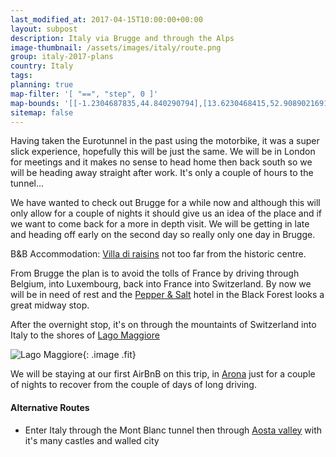 ```yaml
---
last_modified_at: 2017-04-15T10:00:00+00:00
layout: subpost
description: Italy via Brugge and through the Alps
image-thumbnail: /assets/images/italy/route.png
group: italy-2017-plans
country: Italy
tags: 
planning: true
map-filter: '[ "==", "step", 0 ]'
map-bounds: '[[-1.2304687835,44.840290794],[13.6230468415,52.9089021691]]'
sitemap: false
---
```


Having taken the Eurotunnel in the past using the motorbike, it was a super slick experience, hopefully this will be just the same. We will be in London for meetings and it makes no sense to head home then back south so we will be heading away straight after work. It's only a couple of hours to the tunnel...

We have wanted to check out Brugge for a while now and although this will only allow for a couple of nights it should give us an idea of the place and if we want to come back for a more in depth visit. We will be getting in late and heading off early on the second day so really only one day in Brugge.

B&B Accommodation: [Villa di raisins](http://www.villadesraisins.be/index.asp?taal=en) not too far from the historic centre.

From Brugge the plan is to avoid the tolls of France by driving through Belgium, into Luxembourg, back into France into Switzerland. By now we will be in need of rest and the [Pepper & Salt](http://www.pfefferundsalz-gengenbach.de/index.php) hotel in the Black Forest looks a great midway stop.

After the overnight stop, it's on through the mountaints of Switzerland into Italy to the shores of [Lago Maggiore](http://www.illagomaggiore.com/en_US/26091,Poi.html)

![Lago Maggiore](https://cdn03.comvel.media/bin/images/landingpages-nr/CVG/italien/italien-lago-maggiore.jpg){: .image .fit}

We will be staying at our first AirBnB on this trip, in [Arona](https://www.airbnb.co.uk/rooms/13905960) just for a couple of nights to recover from the couple of days of long driving.

#### Alternative Routes

- Enter Italy through the Mont Blanc tunnel then through [Aosta valley](http://www.italia.it/en/discover-italy/aosta-valley.html) with it's many castles and walled city